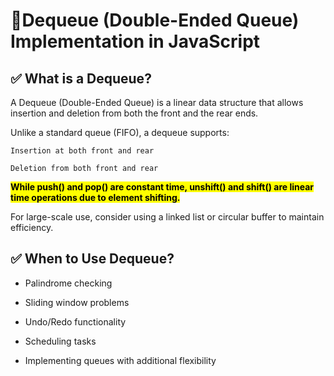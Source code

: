 # 🧾Dequeue (Double-Ended Queue) Implementation in JavaScript

## ✅ What is a Dequeue?

A Dequeue (Double-Ended Queue) is a linear data structure that allows insertion and deletion from both the front and the rear ends.

Unlike a standard queue (FIFO), a dequeue supports:

    Insertion at both front and rear

    Deletion from both front and rear

<mark style="background-color:yellow">**While push() and pop() are constant time, unshift() and shift() are linear time operations due to element shifting.**</mark>

For large-scale use, consider using a linked list or circular buffer to maintain efficiency.

## ✅ When to Use Dequeue?

- Palindrome checking

- Sliding window problems

- Undo/Redo functionality

- Scheduling tasks

- Implementing queues with additional flexibility
